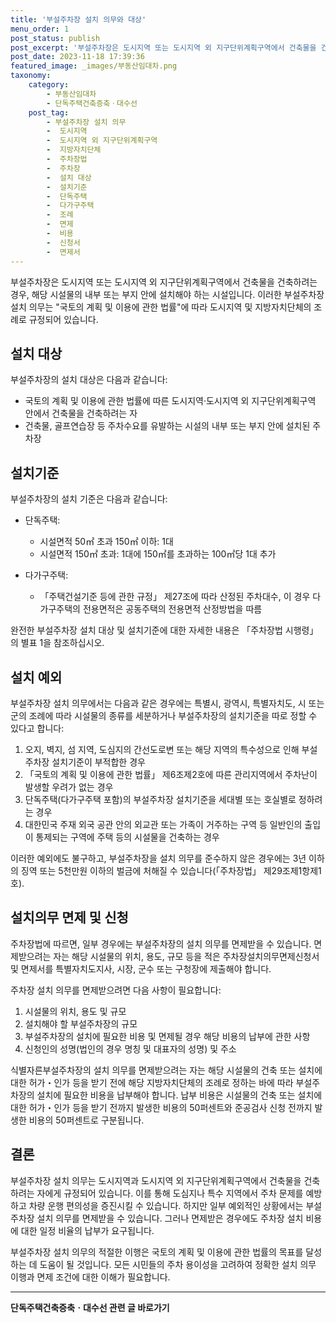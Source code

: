 ```yaml
---
title: '부설주차장 설치 의무와 대상'
menu_order: 1
post_status: publish
post_excerpt: '부설주차장은 도시지역 또는 도시지역 외 지구단위계획구역에서 건축물을 건축하려는 경우, 해당 시설물의 내부 또는 부지 안에 설치해야 하는 시설입니다. 이러한 부설주차장 설치 의무는  국토의 계획 및 이용에 관한 법률 에 따라 도시지역 및 지방자치단체의 조례로 규정되어 있습니다.'
post_date: 2023-11-18 17:39:36
featured_image: _images/부동산임대차.png
taxonomy:
    category:
        - 부동산임대차
        - 단독주택건축증축ㆍ대수선
    post_tag:
        - 부설주차장 설치 의무
        -  도시지역
        -  도시지역 외 지구단위계획구역
        -  지방자치단체
        -  주차장법
        -  주차장
        -  설치 대상
        -  설치기준
        -  단독주택
        -  다가구주택
        -  조례
        -  면제
        -  비용
        -  신청서
        -  면제서
---
```



부설주차장은 도시지역 또는 도시지역 외 지구단위계획구역에서 건축물을 건축하려는 경우, 해당 시설물의 내부 또는 부지 안에 설치해야 하는 시설입니다. 이러한 부설주차장 설치 의무는 "국토의 계획 및 이용에 관한 법률"에 따라 도시지역 및 지방자치단체의 조례로 규정되어 있습니다.

## 설치 대상

부설주차장의 설치 대상은 다음과 같습니다:

- 국토의 계획 및 이용에 관한 법률에 따른 도시지역·도시지역 외 지구단위계획구역 안에서 건축물을 건축하려는 자
- 건축물, 골프연습장 등 주차수요를 유발하는 시설의 내부 또는 부지 안에 설치된 주차장

## 설치기준

부설주차장의 설치 기준은 다음과 같습니다:

- 단독주택:
   - 시설면적 50㎡ 초과 150㎡ 이하: 1대
   - 시설면적 150㎡ 초과: 1대에 150㎡를 초과하는 100㎡당 1대 추가
  
- 다가구주택: 
   - 「주택건설기준 등에 관한 규정」 제27조에 따라 산정된 주차대수, 이 경우 다가구주택의 전용면적은 공동주택의 전용면적 산정방법을 따름
        

완전한 부설주차장 설치 대상 및 설치기준에 대한 자세한 내용은 「주차장법 시행령」의 별표 1을 참조하십시오.

## 설치 예외

부설주차장 설치 의무에서는 다음과 같은 경우에는 특별시, 광역시, 특별자치도, 시 또는 군의 조례에 따라 시설물의 종류를 세분하거나 부설주차장의 설치기준을 따로 정할 수 있다고 합니다:

1. 오지, 벽지, 섬 지역, 도심지의 간선도로변 또는 해당 지역의 특수성으로 인해 부설주차장 설치기준이 부적합한 경우
2. 「국토의 계획 및 이용에 관한 법률」 제6조제2호에 따른 관리지역에서 주차난이 발생할 우려가 없는 경우
3. 단독주택(다가구주택 포함)의 부설주차장 설치기준을 세대별 또는 호실별로 정하려는 경우
4. 대한민국 주재 외국 공관 안의 외교관 또는 가족이 거주하는 구역 등 일반인의 출입이 통제되는 구역에 주택 등의 시설물을 건축하는 경우

이러한 예외에도 불구하고, 부설주차장을 설치 의무를 준수하지 않은 경우에는 3년 이하의 징역 또는 5천만원 이하의 벌금에 처해질 수 있습니다(「주차장법」 제29조제1항제1호).

## 설치의무 면제 및 신청

주차장법에 따르면, 일부 경우에는 부설주차장의 설치 의무를 면제받을 수 있습니다. 면제받으려는 자는 해당 시설물의 위치, 용도, 규모 등을 적은 주차장설치의무면제신청서 및 면제서를 특별자치도지사, 시장, 군수 또는 구청장에 제출해야 합니다.

주차장 설치 의무를 면제받으려면 다음 사항이 필요합니다:

1. 시설물의 위치, 용도 및 규모
2. 설치해야 할 부설주차장의 규모
3. 부설주차장의 설치에 필요한 비용 및 면제될 경우 해당 비용의 납부에 관한 사항
4. 신청인의 성명(법인의 경우 명칭 및 대표자의 성명) 및 주소

식별자른부설주차장의 설치 의무를 면제받으려는 자는 해당 시설물의 건축 또는 설치에 대한 허가・인가 등을 받기 전에 해당 지방자치단체의 조례로 정하는 바에 따라 부설주차장의 설치에 필요한 비용을 납부해야 합니다. 납부 비용은 시설물의 건축 또는 설치에 대한 허가・인가 등을 받기 전까지 발생한 비용의 50퍼센트와 준공검사 신청 전까지 발생한 비용의 50퍼센트로 구분됩니다.

## 결론

부설주차장 설치 의무는 도시지역과 도시지역 외 지구단위계획구역에서 건축물을 건축하려는 자에게 규정되어 있습니다. 이를 통해 도심지나 특수 지역에서 주차 문제를 예방하고 차량 운행 편의성을 증진시킬 수 있습니다. 하지만 일부 예외적인 상황에서는 부설주차장 설치 의무를 면제받을 수 있습니다. 그러나 면제받은 경우에도 주차장 설치 비용에 대한 일정 비율의 납부가 요구됩니다.

부설주차장 설치 의무의 적절한 이행은 국토의 계획 및 이용에 관한 법률의 목표를 달성하는 데 도움이 될 것입니다. 모든 시민들의 주차 용이성을 고려하여 정확한 설치 의무 이행과 면제 조건에 대한 이해가 필요합니다.
<!-- wp:separator -->
<hr class="wp-block-separator has-alpha-channel-opacity"/>
<!-- /wp:separator -->

<!-- wp:group {"backgroundColor":"base","layout":{"type":"constrained"}} -->
<div class="wp-block-group has-base-background-color has-background"><!-- wp:paragraph {"align":"center","fontSize":"medium"} -->
<p class="has-text-align-center has-large-font-size"><strong>단독주택건축증축ㆍ대수선 관련 글 바로가기</strong></p>
<!-- /wp:paragraph -->


<!-- wp:latest-posts
{"categories":[{"id":22770,"count":19,"description":"","link":"https://uknowlaw.com/category/%eb%8b%a8%eb%8f%85%ec%a3%bc%ed%83%9d%ea%b1%b4%ec%b6%95%ec%a6%9d%ec%b6%95%e3%86%8d%eb%8c%80%ec%88%98%ec%84%a0/","name":"단독주택건축증축ㆍ대수선","slug":"단독주택건축증축ㆍ대수선","taxonomy":"category","parent":0,"meta":[],"_links":{"self":[{"href":"https://uknowlaw.com/wp-json/wp/v2/categories/22770"}],"collection":[{"href":"https://uknowlaw.com/wp-json/wp/v2/categories"}],"about":[{"href":"https://uknowlaw.com/wp-json/wp/v2/taxonomies/category"}],"wp:post_type":[{"href":"https://uknowlaw.com/wp-json/wp/v2/posts?categories=22770"}],"curies":[{"name":"wp","href":"https://api.w.org/{rel}","templated":true}]}}],"postsToShow":100,"excerptLength":28,"postLayout":"grid","columns":2,"featuredImageAlign":"left","featuredImageSizeSlug":"large","fontSize":"small"} /--></div>
<!-- /wp:group -->